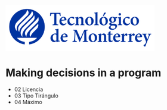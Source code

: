 ![Tec de Monterrey](images/logotecmty.png)
# Making decisions in a program

- 02 Licencia
- 03 Tipo Tirángulo
- 04 Máximo
